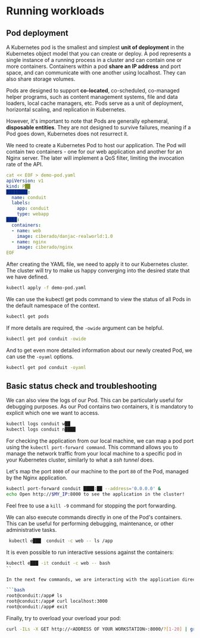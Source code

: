 # Running workloads

## Pod deployment

A Kubernetes pod is the smallest and simplest **unit of deployment** in the Kubernetes object model that you can create or deploy. A pod represents a single instance of a running process in a cluster and can contain one or more containers. Containers within a pod **share an IP address** and port space, and can communicate with one another using localhost. They can also share storage volumes.

Pods are designed to support **co-located**, co-scheduled, co-managed helper programs, such as content management systems, file and data loaders, local cache managers, etc. Pods serve as a unit of deployment, horizontal scaling, and replication in Kubernetes.

However, it's important to note that Pods are generally ephemeral, **disposable entities**. They are not designed to survive failures, meaning if a Pod goes down, Kubernetes does not resurrect it.

We need to create a Kubernetes Pod to host our application. The Pod will contain two containers - one for our web application and another for an Nginx server. The later will implement a QoS filter, limiting the invocation rate of the API.

```yaml
cat << EOF > demo-pod.yaml
apiVersion: v1
kind: P██
████████:
  name: conduit
  labels:
    app: conduit
    type: webapp
████:
  containers:
  - name: web
    image: ciberado/danjac-realworld:1.0
  - name: nginx
    image: ciberado/nginx
EOF
```

After creating the YAML file, we need to apply it to our Kubernetes cluster. The cluster will try to make us happy converging into the desired state that we have defined.

```bash
kubectl apply -f demo-pod.yaml
```

We can use the kubectl get pods command to view the status of all Pods in the default namespace of the context.

```bash
kubectl get pods
```

If more details are required, the `-owide` argument can be helpful.

```bash
kubectl get pod conduit -owide
```

And to get even more detailed information about our newly created Pod, we can use the `-oyaml` options.

```bash
kubectl get pod conduit -oyaml
```

## Basic status check and troubleshooting

We can also view the logs of our Pod. This can be particularly useful for debugging purposes. As our Pod contains two containers, it is mandatory to explicit which one we want to access.

```bash
kubectl logs conduit w██
kubectl logs conduit n████
```

For checking the application from our local machine, we can map a pod port  using the `kubectl port-forward command`. This command allows you to manage the network traffic from your local machine to a specific pod in your Kubernetes cluster, similarly to what a *ssh tunnel* does.

Let's map the port `8000` of our machine to the port `80` of the Pod, managed by the Nginx application.

```bash
kubectl port-forward conduit ████:██ --address='0.0.0.0' &
echo Open http://$MY_IP:8000 to see the application in the cluster!
```

Feel free to use a `kill -9` command for stopping the port forwarding.

We can also execute commands directly in one of the Pod's containers. This can be useful for performing debugging, maintenance, or other administrative tasks.

```bash
 kubectl e███  conduit -c web -- ls /app
```

It is even possible to run interactive sessions against the containers:

```bash
kubectl e███ -it conduit -c web -- bash
`` 

In the next few commands, we are interacting with the application directly. We list the files in the application directory, send a request to the application using curl, and then exit the container.

```bash
root@conduit:/app# ls
root@conduit:/app# curl localhost:3000
root@conduit:/app# exit
```

Finally, try to overload your overload your pod:

```bash
curl -ILs -X GET http://<ADDRESS OF YOUR WORKSTATION>:8000/?[1-20] | grep HTTP
```

